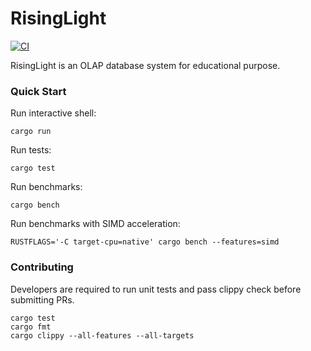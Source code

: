 # RisingLight

[![CI](https://github.com/singularity-data/risinglight/workflows/CI/badge.svg?branch=main)](https://github.com/singularity-data/risinglight/actions)

RisingLight is an OLAP database system for educational purpose.

### Quick Start

Run interactive shell:

```
cargo run
```

Run tests:

```
cargo test
```

Run benchmarks:

```
cargo bench
```

Run benchmarks with SIMD acceleration:
```
RUSTFLAGS='-C target-cpu=native' cargo bench --features=simd
```

### Contributing

Developers are required to run unit tests and pass clippy check before submitting PRs.

```
cargo test
cargo fmt
cargo clippy --all-features --all-targets
```
